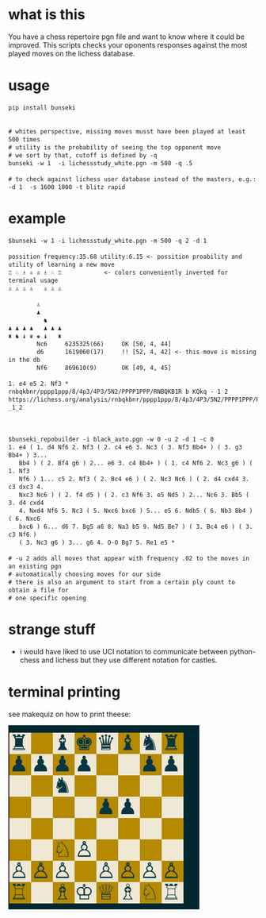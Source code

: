 

# what is this

You have a chess repertoire pgn file and want to know where it could be improved.
This scripts checks your oponents responses against the most played moves
on the lichess database.


# usage
```
pip install bunseki


# whites perspective, missing moves musst have been played at least 500 times
# utility is the probability of seeing the top opponent move
# we sort by that, cutoff is defined by -q
bunseki -w 1  -i lichessstudy_white.pgn -m 500 -q .5

# to check against lichess user database instead of the masters, e.g.:
-d 1  -s 1600 1800 -t blitz rapid
```

# example

```
$bunseki -w 1 -i lichessstudy_white.pgn -m 500 -q 2 -d 1

possition frequency:35.68 utility:6.15 <- possition proability and utility of learning a new move
♖ ♘ ♗ ♕ ♔ ♗ ♘ ♖            <- colors conveniently inverted for terminal usage
♙ ♙ ♙ ♙   ♙ ♙ ♙

        ♙
        ♟
          ♞
♟ ♟ ♟ ♟   ♟ ♟ ♟
♜ ♞ ♝ ♛ ♚ ♝   ♜
        Nc6     6235325(66)     OK [50, 4, 44]
        d6      1619060(17)     !! [52, 4, 42] <- this move is missing in the db
        Nf6     869610(9)       OK [49, 4, 45]

1. e4 e5 2. Nf3 *
rnbqkbnr/pppp1ppp/8/4p3/4P3/5N2/PPPP1PPP/RNBQKB1R b KQkq - 1 2
https://lichess.org/analysis/rnbqkbnr/pppp1ppp/8/4p3/4P3/5N2/PPPP1PPP/RNBQKB1R_b_KQkq_-_1_2



$bunseki_repobuilder -i black_auto.pgn -w 0 -u 2 -d 1 -c 0 
1. e4 ( 1. d4 Nf6 2. Nf3 ( 2. c4 e6 3. Nc3 ( 3. Nf3 Bb4+ ) ( 3. g3 Bb4+ ) 3...
   Bb4 ) ( 2. Bf4 g6 ) 2... e6 3. c4 Bb4+ ) ( 1. c4 Nf6 2. Nc3 g6 ) ( 1. Nf3
   Nf6 ) 1... c5 2. Nf3 ( 2. Bc4 e6 ) ( 2. Nc3 Nc6 ) ( 2. d4 cxd4 3. c3 dxc3 4.
   Nxc3 Nc6 ) ( 2. f4 d5 ) ( 2. c3 Nf6 3. e5 Nd5 ) 2... Nc6 3. Bb5 ( 3. d4 cxd4
   4. Nxd4 Nf6 5. Nc3 ( 5. Nxc6 bxc6 ) 5... e5 6. Ndb5 ( 6. Nb3 Bb4 ) ( 6. Nxc6
   bxc6 ) 6... d6 7. Bg5 a6 8. Na3 b5 9. Nd5 Be7 ) ( 3. Bc4 e6 ) ( 3. c3 Nf6 )
   ( 3. Nc3 g6 ) 3... g6 4. O-O Bg7 5. Re1 e5 *

# -u 2 adds all moves that appear with frequency .02 to the moves in an existing pgn
# automatically choosing moves for our side
# there is also an argument to start from a certain ply count to obtain a file for
# one specific opening

```



# strange stuff

* i would have liked to use UCI notation to communicate between python-chess and lichess
but they use different notation for castles.



# terminal printing 

see makequiz on how to print theese:

![examample output](board.png)
